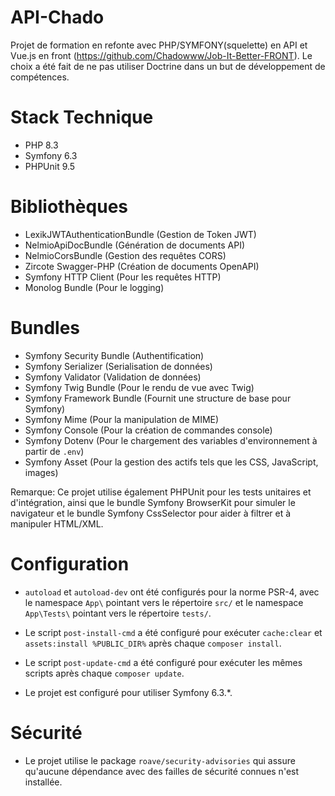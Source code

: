 # API-Chado
Projet de formation en refonte avec PHP/SYMFONY(squelette) en API et Vue.js en front (https://github.com/Chadowww/Job-It-Better-FRONT). Le choix a été fait de ne pas utiliser Doctrine dans un but de développement de compétences.

# Stack Technique

* PHP 8.3
* Symfony 6.3
* PHPUnit 9.5

# Bibliothèques

* LexikJWTAuthenticationBundle (Gestion de Token JWT)
* NelmioApiDocBundle (Génération de documents API)
* NelmioCorsBundle (Gestion des requêtes CORS)
* Zircote Swagger-PHP (Création de documents OpenAPI)
* Symfony HTTP Client (Pour les requêtes HTTP)
* Monolog Bundle (Pour le logging)

# Bundles

* Symfony Security Bundle (Authentification)
* Symfony Serializer (Serialisation de données)
* Symfony Validator (Validation de données)
* Symfony Twig Bundle (Pour le rendu de vue avec Twig)
* Symfony Framework Bundle (Fournit une structure de base pour Symfony)
* Symfony Mime (Pour la manipulation de MIME)
* Symfony Console (Pour la création de commandes console)
* Symfony Dotenv (Pour le chargement des variables d'environnement à partir de `.env`)
* Symfony Asset (Pour la gestion des actifs tels que les CSS, JavaScript, images)

Remarque: Ce projet utilise également PHPUnit pour les tests unitaires et d'intégration, ainsi que le bundle Symfony BrowserKit pour simuler le navigateur et le bundle Symfony CssSelector pour aider à filtrer et à manipuler HTML/XML.

# Configuration

* `autoload` et `autoload-dev` ont été configurés pour la norme PSR-4, avec le namespace `App\` pointant vers le répertoire `src/` et le namespace `App\Tests\` pointant vers le répertoire `tests/`.

* Le script `post-install-cmd` a été configuré pour exécuter `cache:clear` et `assets:install %PUBLIC_DIR%` après chaque `composer install`.

* Le script `post-update-cmd` a été configuré pour exécuter les mêmes scripts après chaque `composer update`.

* Le projet est configuré pour utiliser Symfony 6.3.*.

# Sécurité

* Le projet utilise le package `roave/security-advisories` qui assure qu'aucune dépendance avec des failles de sécurité connues n'est installée.
